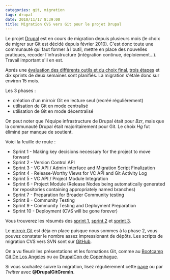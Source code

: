 ```yaml
---
categories: git, migration
tags: drupal
date: 2010/11/17 8:39:00
title: Migration CVS vers Git pour le projet Drupal
---
```


Le projet [Drupal](http://www.drupal.org) est en cours de migration depuis plusieurs mois (le choix de migrer sur Git est décidé depuis février 2010). C'est donc toute une communauté qui faut former à l'outil, mettre en place des nouvelles pratiques, recoder l'infrastructure (intégration continue, deploiement...). Travail important s'il en est.

Aprés une [évaluation des différents outils et du choix final](http://groups.drupal.org/node/48818), [trois étapes](http://drupal.org/community-initiatives/git) et dix sprints de deux semaines sont planifiés. La migration s'étale donc sur environ 15 mois.

Les 3 phases :

* création d'un mirroir Git en lecture seul (recréé régulièrement)
* utilisation de Git en mode centralisé
* utilisation de Git en mode décentralisé

On peut noter que l'équipe infrastructure de Drupal était pour *Bzr*, mais que la communauté Drupal était majoritairement pour Git. Le choix *Hg* fut éliminé par manque de soutient.

Voici la feuille de route :

* Sprint 1 - Making key decisions necessary for the project to move forward
* Sprint 2 - Version Control API
* Sprint 3 - VC API / Admin Interface and Migration Script Finalization
* Sprint 4 - Release-Worthy Views for VC API and Git Activity Log 
* Sprint 5 - VC API / Project Module Integration
* Sprint 6 - Project Module (Release Nodes being automatically generated for repositories containing appropriately named branches)
* Sprint 7 - Preparation for Broader Community testing
* Sprint 8 - Community Testing
* Sprint 9 - Community Testing and Deployment Preparation
* Sprint 10 - Deployment (CVS will be gone forever)

Vous trouverez les résumés des [sprint 1](http://groups.drupal.org/node/100999), [sprint 2](http://groups.drupal.org/node/101004) et [sprint 3](http://groups.drupal.org/node/102104).

Le [mirroir Git](http://git.drupalcode.org/) est déja en place puisque nous sommes à la phase 2, vous pouvez constater le nombre assez impressionant de dépôts. Les scripts de migration CVS vers SVN sont sur [GitHub](https://github.com/sdboyer/drupalorg-git).

On a vu fleurir les présentations et les formations Git, comme au [Bootcamp Git De Los Angeles](http://groups.drupal.org/node/71473) ou au [DrupalCon de Copenhague](https://docs.google.com/present/view?id=0ATSj3ekASkFxZGRzZDVzdzdfNTA2Z2g1Mm1qZng&hl=en).

Si vous souhaitez suivre la migration, lisez régulièrement cette [page](http://groups.drupal.org/drupal-org-git-migration-team) ou par *Twitter* avec **@DrupalGitGremln**.
